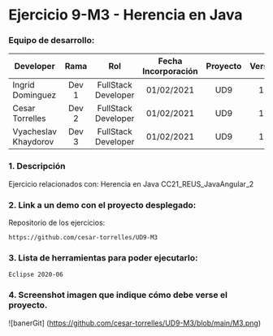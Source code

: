 # Ejercicio 9-M3 -  Herencia en Java 

### Equipo de desarrollo:

| Developer | Rama | Rol | Fecha Incorporación | Proyecto | Versión |
| --- | :---:  | :---:  | :---:  | :---: | :---:  |
| Ingrid Dominguez | Dev 1 | FullStack Developer | 01/02/2021 | UD9  | 1.0  |
| Cesar Torrelles | Dev 2 | FullStack Developer | 01/02/2021 | UD9  | 1.0  | 
| Vyacheslav Khaydorov | Dev 3 | FullStack Developer| 01/02/2021 | UD9  | 1.0  |

### 1. Descripción

Ejercicio  relacionados con:
Herencia en Java
CC21_REUS_JavaAngular_2

###  2. Link a un demo con el proyecto desplegado:

Repositorio de los ejercicios:
```
https://github.com/cesar-torrelles/UD9-M3
```
###   3. Lista de herramientas para poder ejecutarlo:
```
Eclipse 2020-06
```
###  4. Screenshot imagen que indique cómo debe verse el proyecto.
![banerGit] (https://github.com/cesar-torrelles/UD9-M3/blob/main/M3.png)

